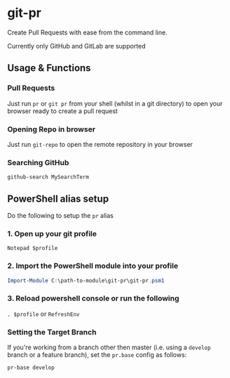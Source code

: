 # git-pr

Create Pull Requests with ease from the command line.

Currently only GitHub and GitLab are supported


## Usage & Functions

### Pull Requests

Just run
`pr`
or `git pr`
from your shell (whilst in a git directory) to open your browser ready to create a pull request

### Opening Repo in browser

Just run `git-repo` to open the remote repository in your browser

### Searching GitHub

`github-search MySearchTerm`

## PowerShell alias setup

Do the following to setup the `pr` alias

### 1. Open up your git profile

`Notepad $profile`

### 2. Import the PowerShell module into your profile

``` PowerShell
Import-Module C:\path-to-module\git-pr\git-pr.psm1
```

### 3. Reload powershell console or run the following

`. $profile` or `RefreshEnv`

### Setting the Target Branch

If you're working from a branch other then master (i.e. using a `develop` branch or a feature branch), set the `pr.base` config as follows:

`pr-base develop` 
